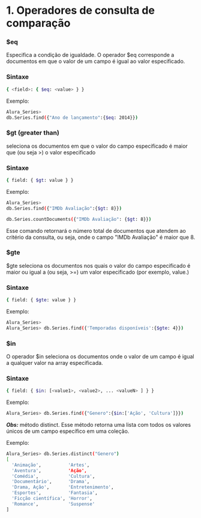 # 1. Operadores de consulta de comparação

### $eq

Especifica a condição de igualdade. O operador $eq corresponde a documentos em que o valor de um campo é igual ao valor especificado.

### Sintaxe

```bash
{ <field>: { $eq: <value> } }
```
Exemplo:

````bash
Alura_Series> 
db.Series.find({"Ano de lançamento":{$eq: 2014}})
````

### $gt (greater than)
seleciona os documentos em que o valor do campo especificado é maior que (ou seja >) o valor especificado

### Sintaxe

```bash
{ field: { $gt: value } }
```

Exemplo:

````bash
Alura_Series> 
db.Series.find({"IMDb Avaliação":{$gt: 8}})
````

````bash
db.Series.countDocuments({"IMDb Avaliação": {$gt: 8}})
````

Esse comando retornará o número total de documentos que atendem ao critério da consulta, ou seja, onde o campo "IMDb Avaliação" é maior que 8.

### $gte
$gte seleciona os documentos nos quais o valor do campo especificado é maior ou igual a (ou seja, >=) um valor especificado (por exemplo, value.)

### Sintaxe

```bash
{ field: { $gte: value } }
```

Exemplo:

````bash
Alura_Series> 
Alura_Series> db.Series.find({'Temporadas disponíveis':{$gte: 4}})
````

### $in
O operador $in seleciona os documentos onde o valor de um campo é igual a qualquer valor na array especificada.

### Sintaxe

```bash
{ field: { $in: [<value1>, <value2>, ... <valueN> ] } }
```

Exemplo:

````bash
Alura_Series> db.Series.find({"Genero":{$in:['Ação', 'Cultura']}})
````

***Obs:*** método distinct. Esse método retorna uma lista com todos os valores únicos de um campo específico em uma coleção.

Exemplo:

````bash
Alura_Series> db.Series.distinct("Genero")
[
  'Animação',          'Artes',
  'Aventura',          'Ação',
  'Comédia',           'Cultura',
  'Documentário',      'Drama',
  'Drama, Ação',       'Entretenimento',
  'Esportes',          'Fantasia',
  'Ficção científica', 'Horror',
  'Romance',           'Suspense'
]
````